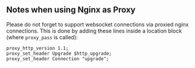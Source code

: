 ## Notes when using Nginx as Proxy
Please do not forget to support websocket connections via proxied nginx connections.
This is done by adding these lines inside a location block (where `proxy_pass` is called):
```
proxy_http_version 1.1;
proxy_set_header Upgrade $http_upgrade;
proxy_set_header Connection "upgrade";
```